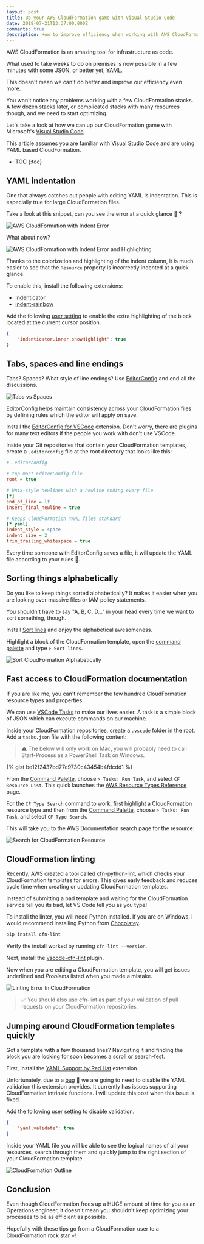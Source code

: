 ```yaml
---
layout: post
title: Up your AWS CloudFormation game with Visual Studio Code
date: 2018-07-21T13:37:00.000Z
comments: true
description: How to improve efficiency when working with AWS CloudFormation in Visual Studio Code.
---
```


AWS CloudFormation is an amazing tool for infrastructure as code.

What used to take weeks to do on premises is now possible in a few minutes with some JSON, or better yet, YAML.

This doesn't mean we can't do better and improve our efficiency even more.

You won't notice any problems working with a few CloudFormation stacks. A few dozen stacks later, or complicated stacks with many resources though, and we need to start optimizing.

Let's take a look at how we can up our CloudFormation game with Microsoft's [Visual Studio Code](https://code.visualstudio.com/).

This article assumes you are familiar with Visual Studio Code and are using YAML based CloudFormation.

* TOC
{:toc}


## YAML indentation

One that always catches out people with editing YAML is indentation. This is especially true for large CloudFormation files.

Take a look at this snippet, can you see the error at a quick glance :eyes: ?

![AWS CloudFormation with Indent Error](/images/posts/up-your-aws-cloudformation-game/cloudformation-with-error.png)

What about now?

![AWS CloudFormation with Indent Error and Highlighting](/images/posts/up-your-aws-cloudformation-game/cloudformation-indentation-error-with-highlighting.png)

Thanks to the colorization and highlighting of the indent column, it is much easier to see that the `Resource` property is incorrectly indented at a quick glance.

To enable this, install the following extensions:

* [Indenticator](https://marketplace.visualstudio.com/items?itemName=SirTori.indenticator)
* [indent-rainbow](https://marketplace.visualstudio.com/items?itemName=oderwat.indent-rainbow)

Add the following [user setting](https://code.visualstudio.com/docs/getstarted/settings) to enable the extra highlighting of the block located at the current cursor position.

```json
{
    "indenticator.inner.showHighlight": true
}
```

## Tabs, spaces and line endings

Tabs? Spaces? What style of line endings? Use [EditorConfig](https://editorconfig.org/) and end all the discussions.

![Tabs vs Spaces](/images/posts/up-your-aws-cloudformation-game/im-not-hiring-him-he-uses-spaces-not-tabs.jpg)

EditorConfig helps maintain consistency across your CloudFormation files by defining rules which the editor will apply on save.

Install the [EditorConfig for VSCode](https://marketplace.visualstudio.com/items?itemName=EditorConfig.EditorConfig) extension. Don't worry, there are plugins for many text editors if the people you work with don't use VSCode.

Inside your Git repositories that contain your CloudFormation templates, create a `.editorconfig` file at the root directory that looks like this:

```ini
# .editorconfig

# top-most EditorConfig file
root = true

# Unix-style newlines with a newline ending every file
[*]
end_of_line = lf
insert_final_newline = true

# Keeps CloudFormation YAML files standard
[*.yaml]
indent_style = space
indent_size = 2
trim_trailing_whitespace = true
```

Every time someone with EditorConfig saves a file, it will update the YAML file according to your rules :muscle:.

## Sorting things alphabetically

Do you like to keep things sorted alphabetically? It makes it easier when you are looking over massive files or IAM policy statements.

You shouldn't have to say "A, B, C, D..." in your head every time we want to sort something, though.

Install [Sort lines](https://marketplace.visualstudio.com/items?itemName=Tyriar.sort-lines) and enjoy the alphabetical awesomeness.

Highlight a block of the CloudFormation template, open the [command palette](https://code.visualstudio.com/docs/getstarted/userinterface#_command-palette) and type `> Sort lines`.

![Sort CloudFormation Alphabetically](https://i.imgur.com/SUT3JBG.gif)

## Fast access to CloudFormation documentation

If you are like me, you can't remember the few hundred CloudFormation resource types and properties.

We can use [VSCode Tasks](https://code.visualstudio.com/docs/editor/tasks) to make our lives easier. A task is a simple block of JSON which can execute commands on our machine.

Inside your CloudFormation repositories, create a `.vscode` folder in the root. Add a `tasks.json` file with the following content:

> :warning: The below will only work on Mac, you will probably need to call Start-Process as a PowerShell Task on Windows.

{% gist be12f2437bd77c9730c43454b4fdcdd1 %}

From the [Command Palette](https://code.visualstudio.com/docs/getstarted/userinterface#_command-palette), choose `> Tasks: Run Task`, and select `CF Resource List`. This quick launches the [AWS Resource Types Reference](https://docs.aws.amazon.com/AWSCloudFormation/latest/UserGuide/aws-template-resource-type-ref.html) page.

For the `CF Type Search` command to work, first highlight a CloudFormation resource type and then from the [Command Palette](https://code.visualstudio.com/docs/getstarted/userinterface#_command-palette), choose `> Tasks: Run Task`, and select `CF Type Search`.

This will take you to the AWS Documentation search page for the resource:

![Search for CloudFormation Resource](https://i.imgur.com/XEG4lU0.gif)

## CloudFormation linting

Recently, AWS created a tool called [cfn-python-lint](https://github.com/awslabs/cfn-python-lint), which checks your CloudFormation templates for errors. This gives early feedback and reduces cycle time when creating or updating CloudFormation templates.

Instead of submitting a bad template and waiting for the CloudFormation service tell you its bad, let VS Code tell you as you type!

To install the linter, you will need Python installed. If you are on Windows, I would recommend installing Python from [Chocolatey](https://chocolatey.org/packages/python/3.6.6).

```bash
pip install cfn-lint
```

Verify the install worked by running `cfn-lint --version`.

Next, install the [
vscode-cfn-lint](https://marketplace.visualstudio.com/items?itemName=kddejong.vscode-cfn-lint) plugin.

Now when you are editing a CloudFormation template, you will get issues underlined and *Problems* listed when you made a mistake.

![Linting Error In CloudFormation](/images/posts/up-your-aws-cloudformation-game/cloudformation-linting-error-vscode.png)

> :white_check_mark: You should also use cfn-lint as part of your validation of pull requests on your CloudFormation repositories.

## Jumping around CloudFormation templates quickly

Got a template with a few thousand lines? Navigating it and finding the block you are looking for soon becomes a scroll or search-fest.

First, install the [YAML Support by Red Hat](https://marketplace.visualstudio.com/items?itemName=redhat.vscode-yaml) extension.

Unfortunately, due to a [bug](https://github.com/redhat-developer/yaml-language-server/issues/77) :bug: we are going to need to disable the YAML validation this extension provides. It currently has issues supporting CloudFormation intrinsic functions. I will update this post when this issue is fixed.

Add the following [user setting](https://code.visualstudio.com/docs/getstarted/settings) to disable validation.

```json
{
    "yaml.validate": true
}
```

Inside your YAML file you will be able to see the logical names of all your resources, search through them and quickly jump to the right section of your CloudFormation template.

![CloudFormation Outline](https://i.imgur.com/9Dp3VUt.gif)

## Conclusion

Even though CloudFormation frees up a HUGE amount of time for you as an Operations engineer, it doesn't mean you shouldn't keep optimizing your processes to be as efficient as possible.

Hopefully with these tips go from a CloudFormation user to a CloudFormation rock star :star:!
